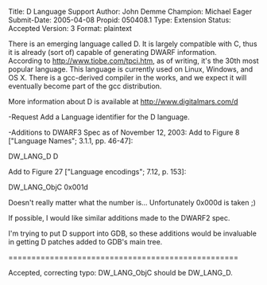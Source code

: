 Title:       D Language Support
Author:      John Demme
Champion:    Michael Eager
Submit-Date: 2005-04-08
Propid:      050408.1
Type:        Extension
Status:      Accepted
Version:     3
Format:      plaintext

There is an emerging language called D.  It is largely compatible with C, 
thus it is already (sort of) capable of generating DWARF information.  
According to http://www.tiobe.com/tpci.htm, as of writing, it's the 30th 
most popular language.  This language is currently used on Linux, Windows, 
and OS X.  There is a gcc-derived compiler in the works, and we expect it 
will eventually become part of the gcc distribution.

More information about D is available at http://www.digitalmars.com/d

-Request
Add a Language identifier for the D language.

-Additions to DWARF3 Spec as of November 12, 2003:
Add to Figure 8 ["Language Names"; 3.1.1, pp. 46-47]:

   DW_LANG_D            D

Add to Figure 27 ["Language encodings"; 7.12, p. 153]:

   DW_LANG_ObjC            0x001d

Doesn't really matter what the number is... Unfortunately 0x000d is taken  ;) 

If possible, I would like similar additions made to the DWARF2 spec.

I'm trying to put D support into GDB, so these additions would be invaluable 
in getting D patches added to GDB's main tree.

==================================================

Accepted, correcting typo: DW_LANG_ObjC should be DW_LANG_D.
